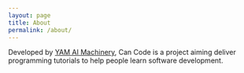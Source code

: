 ```yaml
---
layout: page
title: About
permalink: /about/
---
```


Developed by [YAM AI Machinery](https://www.yam.ai), Can Code is a project aiming deliver programming tutorials to help people learn software development.